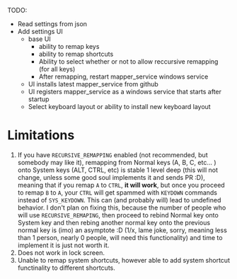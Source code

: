 TODO:

- Read settings from json
- Add settings UI
  - base UI
    - ability to remap keys
    - ability to remap shortcuts
    - Ability to select whether or not to allow reccursive remapping (for all keys)
    - After remapping, restart mapper_service windows service
  - UI installs latest mapper_service from github
  - UI registers mapper_service as a windows service that starts after startup
  - Select keyboard layout or ability to install new keyboard layout

# Limitations

1. If you have `RECURSIVE_REMAPPING` enabled (not recommended, but somebody may like it), remapping from Normal keys (A, B, C, etc... ) onto
   System keys (ALT, CTRL, etc) is stable 1 level deep (this will not change, unless some good soul implements it and sends PR :D),
   meaning that if you remap `A` to `CTRL`, **it will work**, but once you proceed to remap `B` to `A`, your `CTRL` will
   get spammed with `KEYDOWN` commands instead of `SYS_KEYDOWN`. This can (and probably will) lead to undefined behavior. I don't plan on
   fixing this, because the number of people who will use `RECURSIVE_REMAPING`, then proceed to rebind Normal key onto System key and then
   rebing another normal key onto the previous normal key is (imo) an asymptote :D (1/x, lame joke, sorry, meaning less than 1 person, nearly 0 people, will need this functionality) and time to implement it is just not worth it.
2. Does not work in lock screen.
3. Unable to remap system shortcuts, however able to add system shortcut functinality to different shortcuts.
